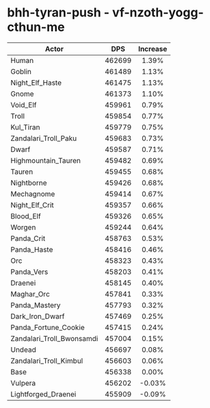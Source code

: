 # bhh-tyran-push - vf-nzoth-yogg-cthun-me
| Actor | DPS | Increase |
|---|:---:|:---:|
|Human|462699|1.39%|
|Goblin|461489|1.13%|
|Night_Elf_Haste|461475|1.13%|
|Gnome|461373|1.10%|
|Void_Elf|459961|0.79%|
|Troll|459854|0.77%|
|Kul_Tiran|459779|0.75%|
|Zandalari_Troll_Paku|459683|0.73%|
|Dwarf|459587|0.71%|
|Highmountain_Tauren|459482|0.69%|
|Tauren|459455|0.68%|
|Nightborne|459426|0.68%|
|Mechagnome|459414|0.67%|
|Night_Elf_Crit|459357|0.66%|
|Blood_Elf|459326|0.65%|
|Worgen|459244|0.64%|
|Panda_Crit|458763|0.53%|
|Panda_Haste|458416|0.46%|
|Orc|458323|0.43%|
|Panda_Vers|458203|0.41%|
|Draenei|458145|0.40%|
|Maghar_Orc|457841|0.33%|
|Panda_Mastery|457793|0.32%|
|Dark_Iron_Dwarf|457469|0.25%|
|Panda_Fortune_Cookie|457415|0.24%|
|Zandalari_Troll_Bwonsamdi|457004|0.15%|
|Undead|456697|0.08%|
|Zandalari_Troll_Kimbul|456603|0.06%|
|Base|456338|0.00%|
|Vulpera|456202|-0.03%|
|Lightforged_Draenei|455909|-0.09%|
